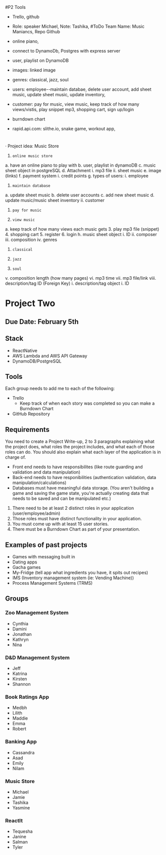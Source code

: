 #P2 Tools
* Trello, github
* Role: speaker Michael, Note: Tashika, 
#ToDo  Team Name: Music Maniancs, Repo Github
* online piano,
* connect to DynamoDb, Postgres with express server
* user, playlist on DynamoDB
* images: linked image
* genres: classical, jazz, soul
* users: employee--maintain databae, delete user account, add sheet music, update sheet music, update inventory, 
* customer: pay for music, view music, keep track of how many views/vistis, play snippet mp3, shopping cart, sign up/login


* burndown chart
* rapid.api.com: slithe.io, snake game, workout app, 
#
·   	Project idea: Music Store
1.     online music store
a.      have an online piano to play with
b.     user, playlist in dynamoDB
c.      music sheet object in postgreSQL
d.     Attachment
 i. 	mp3 file
ii. 	sheet music
e.      image (links)
f.      payment system
  i. 	credit points
g.     types of users:
   i. 	employee
1.     maintain database
a.      update sheet music
b.     delete user accounts
c.      add new sheet music
d.     update music/music sheet inventory
 ii. 	customer
1.     pay for music
2.     view music
a.      keep track of how many views each music gets
3.     play mp3 file (snippet)
4.     shopping cart
5.     register
6.     login
h.     music sheet object
  i. 	ID
  ii. 	composer
  iii. composition
  iv. 	genres
1.     classical
2.     jazz
3.     soul
 v. 	composition length (how many pages)
vi. 	mp3 time
vii. 	mp3 file/link
viii.     description/tag ID (Foreign Key)
i.       description/tag object
 i. 	ID


# Project Two
## Due Date: February 5th

## Stack
* ReactNative
* AWS Lambda and AWS API Gateway
* DynamoDB/PostgreSQL


## Tools
Each group needs to add me to each of the following:
* Trello
  * Keep track of when each story was completed so you can make a Burndown Chart
* GitHub Repository

## Requirements
You need to create a Project Write-up, 2 to 3 paragraphs explaining what the project does, what roles the project includes, and what each of those roles can do. You should also explain what each layer of the application is in charge of.

* Front end needs to have responsibilites (like route guarding and validation and data manipulation)
* Back-end needs to have responibilities (authentication validation, data manipulation/calculations)
* Databases must have meaningful data storage. (You aren't building a game and saving the game state, you're actually creating data that needs to be saved and can be manipulated etc.)

1. There need to be at least 2 distinct roles in your application (user/employee/admin)
2. Those roles must have distinct functionality in your application.
3. You must come up with at least 15 user stories.
4. There must be a Burndown Chart as part of your presentation.

## Examples of past projects
* Games with messaging built in
* Dating apps
* Gacha games
* My-Fridge (tell app what ingredients you have, it spits out recipes)
* IMS (Inventory management system (ie: Vending Machine))
* Process Management Systems (TRMS)

## Groups
### Zoo Management System
* Cynthia
* Damini
* Jonathan
* Kathryn
* Nina

### D&D Management System
* Jeff
* Katrina
* Kirsten
* Shannon

### Book Ratings App
* Medbh
* Lilith
* Maddie
* Emma
* Robert

### Banking App
* Cassandra
* Asad
* Emily
* Nilam

### Music Store
* Michael
* Jamie
* Tashika
* Yasmine

### ReactIt
* Tequesha
* Janine
* Salman
* Tyler